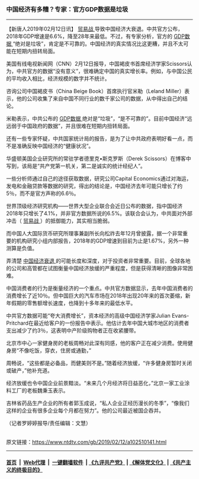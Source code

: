 ### 中国经济有多糟？专家：官方GDP数据是垃圾
------------------------

<div class="post_content">
 <p>
  【新唐人2019年02月12日讯】
  <a href="https://www.ntdtv.com/gb/贸易战.htm">
   贸易战
  </a>
  导致中国经济大衰退。中共官方公布，2018年GDP增速是6.6%，降至28年来最低。不过，有专家分析，官方的
  <a href="https://www.ntdtv.com/gb/gdp数据.htm">
   GDP数据
  </a>
  “绝对是垃圾”，肯定是不可靠的。中国经济的真实情况比这更糟，并且不太可能在短期内扭转局面。
 </p>
 <p>
  美国有线电视新闻网（CNN）2月12日报导，中国褐皮书首席经济学家Scissors认为，中共官方的数据“没有意义”，很难确定中国的真实增长率。例如，与中国公民的平均收入相比，经济规模的数字并不统计。
 </p>
 <p>
  咨询公司中国褐皮书（China Beige Book）首席执行官米勒（Leland Miller）表示，他的公司收集了来自中国不同行业的数千家公司的数据，从中得出自己的结论。
 </p>
 <p>
  米勒表示，中共公布的
  <a href="https://www.ntdtv.com/gb/gdp数据.htm">
   GDP数据
  </a>
  绝对是“垃圾”，“是不可靠的”。目前中国经济“远远弱于中国政府的数据”，并且很难在短期内扭转局面。
 </p>
 <p>
  还有一些专家怀疑，中共国家统计局的报告，是为了让中共政府表明好看一点，而不是准确反映中国经济的“健康状况”。
 </p>
 <p>
  华盛顿美国企业研究所的常驻学者德里克•斯克罗斯（Derek Scissors）在博客中写到，该局是“共产党第一机关，第二是诚实的统计经纪人”。
 </p>
 <p>
  一些分析师通过自己的途径获取数据，研究公司Capital Economics通过对海运，发电和金融贷款等数据的研究，得出的结论是，中国经济去年可能只增长了约5％，而不是官方声称的6.6％。
 </p>
 <p>
  世界顶级经济研究机构——世界大型企业联合会近日公布的数据，指中国经济2018年只增长了4.1%，并非官方数据所说的6.5%。该联合会认为，中共面对外部冲击（
  <a href="https://www.ntdtv.com/gb/贸易战.htm">
   贸易战
  </a>
  ）的抵御能力，其实相当脆弱。
 </p>
 <p>
  而中国人大国际货币研究所理事兼副所长向松祚去年12月曾披露，据一个非常重要的机构研究小组内部报告，2018年的GDP增速到目前为止是1.67%，另外一种测算是负值。
 </p>
 <p>
  弄清楚
  <a href="https://www.ntdtv.com/gb/中国经济衰退.htm">
   中国经济衰退
  </a>
  的可能长度和深度，对于投资者非常重要。目前，全球各地的公司和高管都在试图衡量中国经济放缓的严重程度，但是获得清晰的图像非常困难。
 </p>
 <p>
  中国消费者的行为是衡量经济的一个重点。中共官方数据显示，去年中国消费者的消费增长了近10％。但中国巨大的汽车市场在2018年出现20年来的首次萎缩，新年假期的零售额增长速度，也降到十多年来的最低水平。
 </p>
 <p>
  中共官方数据可能“夸大消费增长”，资本经济的高级中国经济学家Julian Evans-Pritchard在最近给客户的一份报告中表示。他估计去年中国大城市地区的消费者支出减少了约3％，这表明中产阶级购物者正在收紧腰带。
 </p>
 <p>
  北京市中心一家健身房的老板周畅对此深有同感，他的客户正在减少消费。使用健身房“不像吃饭，穿衣，住房或通勤，”
 </p>
 <p>
  周畅说，“这些都是必备品，而健美则不是。”随着经济放缓，“许多健身房暂时关闭或破产，”他补充道。
 </p>
 <p>
  经济放缓也令中国企业前景黯淡。“未来几个月经济将日益恶化，”北京一家工业涂料工厂的老板魏秉玉表示。
 </p>
 <p>
  吉林省药品生产企业的所有者郭玉成说，“私人企业正经历漫长的冬季”，“像我们这样的企业有很多企业每个月都在努力”。他的公司最近被国企吞并。
 </p>
 <p>
  （记者罗婷婷报导/责任编辑：文慧）
 </p>
 <div class="single_ad">
 </div>
</div>

<br/>原文链接：https://www.ntdtv.com/gb/2019/02/12/a102510141.html


------------------------
#### [首页](https://github.com/gfw-breaker/banned-news/blob/master/README.md) &nbsp;|&nbsp; [Web代理](https://github.com/labour-camp/helloworld) &nbsp;|&nbsp; [一键翻墙软件](https://github.com/gfw-breaker/nogfw/blob/master/README.md) &nbsp;| [《九评共产党》](https://github.com/gfw-breaker/9ping.md/blob/master/README.md#九评之一评共产党是什么) | [《解体党文化》](https://github.com/gfw-breaker/jtdwh.md/blob/master/README.md) | [《共产主义的终极目的》](https://github.com/gfw-breaker/gczydzjmd.md/blob/master/README.md)

